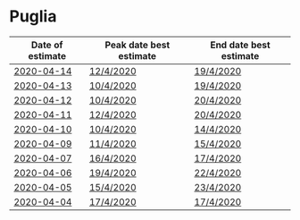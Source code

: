 # Puglia

|Date of estimate|Peak date best estimate|End date best estimate|
|----|----|----|
|[2020-04-14](2020-04-14/README.md)|[12/4/2020](2020-04-14/COVID-19_puglia_j8_2020-04-14.md)|[19/4/2020](2020-04-14/COVID-19_puglia_j11_2020-04-14.md)|
|[2020-04-13](2020-04-13/README.md)|[10/4/2020](2020-04-13/COVID-19_puglia_j7_2020-04-13.md)|[19/4/2020](2020-04-13/COVID-19_puglia_j12_2020-04-13.md)|
|[2020-04-12](2020-04-12/README.md)|[10/4/2020](2020-04-12/COVID-19_puglia_j7_2020-04-12.md)|[20/4/2020](2020-04-12/COVID-19_puglia_j12_2020-04-12.md)|
|[2020-04-11](2020-04-11/README.md)|[12/4/2020](2020-04-11/COVID-19_puglia_j8_2020-04-11.md)|[20/4/2020](2020-04-11/COVID-19_puglia_j11_2020-04-11.md)|
|[2020-04-10](2020-04-10/README.md)|[10/4/2020](2020-04-10/COVID-19_puglia_j7_2020-04-10.md)|[14/4/2020](2020-04-10/COVID-19_puglia_j7_2020-04-10.md)|
|[2020-04-09](2020-04-09/README.md)|[11/4/2020](2020-04-09/COVID-19_puglia_j7_2020-04-09.md)|[15/4/2020](2020-04-09/COVID-19_puglia_j7_2020-04-09.md)|
|[2020-04-07](2020-04-07/README.md)|[16/4/2020](2020-04-07/COVID-19_puglia_j8_2020-04-07.md)|[17/4/2020](2020-04-07/COVID-19_puglia_j8_2020-04-07.md)|
|[2020-04-06](2020-04-06/README.md)|[19/4/2020](2020-04-06/COVID-19_puglia_j7_2020-04-06.md)|[22/4/2020](2020-04-06/COVID-19_puglia_j7_2020-04-06.md)|
|[2020-04-05](2020-04-05/README.md)|[15/4/2020](2020-04-05/COVID-19_puglia_j7_2020-04-05.md)|[23/4/2020](2020-04-05/COVID-19_puglia_j7_2020-04-05.md)|
|[2020-04-04](2020-04-04/README.md)|[17/4/2020](2020-04-04/COVID-19_puglia_j7_2020-04-04.md)|[17/4/2020](2020-04-04/COVID-19_puglia_j7_2020-04-04.md)|
